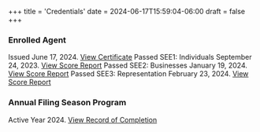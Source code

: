 +++
title = 'Credentials'
date = 2024-06-17T15:59:04-06:00
draft = false
+++

### Enrolled Agent

Issued June 17, 2024. [View Certificate](https://drive.google.com/file/d/1KToUjqLX1p2V1eM75sMNk3hoGtxrjGr9/view?usp=share_link)
Passed SEE1: Individuals September 24, 2023. [View Score Report](https://scorereports.prometric.com/D6PLQHYGGQCQD3JMRBRFX5NVXM3XLZSQ)
Passed SEE2: Businesses January 19, 2024. [View Score Report](https://scorereports.prometric.com/V4WM7HR4YTTQD3JMRBRFX5NVXM3XLZSQ)
Passed SEE3: Representation February 23, 2024. [View Score Report](https://scorereports.prometric.com/T2HDTP6GSSDQD3JMRBRFX5NVXM3XLZSQ)

### Annual Filing Season Program

Active Year 2024. [View Record of Completion](https://drive.google.com/file/d/1it1B5Exvn8Mew-vkddPjm09tVaWgoYnC/view?usp=share_link)